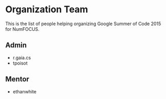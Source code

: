 # Organization Team

This is the list of people helping
organizing Google Summer of Code 2015 for NumFOCUS.

## Admin

- r.gaia.cs
- tpoisot

## Mentor

- ethanwhite

